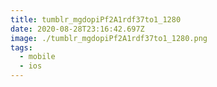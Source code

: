```yaml
---
title: tumblr_mgdopiPf2A1rdf37to1_1280
date: 2020-08-28T23:16:42.697Z
image: ./tumblr_mgdopiPf2A1rdf37to1_1280.png
tags:
  - mobile
  - ios
---
```

